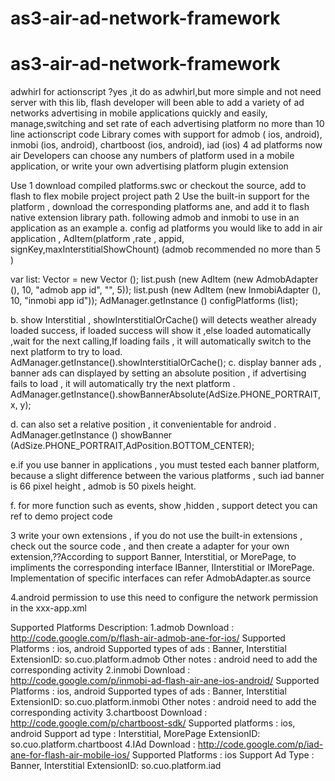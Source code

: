 as3-air-ad-network-framework
============================

as3-air-ad-network-framework
============================

adwhirl for actionscript ?yes ,it do as adwhirl,but more simple and not need server 
with this lib, flash developer will been able to  add a variety of ad networks advertising in mobile applications  quickly and easily, 
manage,switching and set rate of each advertising platform no more than 10 line actionscript  code
Library comes with support for admob (  ios, android), inmobi (ios, android), chartboost (ios, android), iad (ios) 4 ad platforms now
air Developers can choose any numbers of platform used in a mobile application, or write your own advertising platform plugin  extension

Use
1 download compiled platforms.swc or checkout the source, add to  flash to flex mobile project  project path
2 Use the built-in support for the platform , download the corresponding platforms ane, and add it to flash  native extension library path. following admob and inmobi to use in an application as an example
a. config ad platforms you would like to add in air application , AdItem(platform ,rate , appid, signKey,maxInterstitialShowChount) (admob  recommended no more than 5 )

var list: Vector <AdItem> = new Vector <AdItem> ();
list.push (new AdItem (new AdmobAdapter (), 10, "admob app id", "", 5));
list.push (new AdItem (new InmobiAdapter (), 10, "inmobi app id"));
AdManager.getInstance () configPlatforms (list);

b. show Interstitial ,  showInterstitialOrCache() will detects weather already loaded success, if loaded success will show it ,else  loaded automatically  ,wait for the next calling,If loading fails , it will automatically switch to the next platform to try to load.
AdManager.getInstance().showInterstitialOrCache();
c. display banner ads , banner ads can displayed by setting an absolute position , if advertising fails to load , it will automatically try the next  platform .
AdManager.getInstance().showBannerAbsolute(AdSize.PHONE_PORTRAIT, x, y);

d. can also set a relative position  , it convenientable for android .
AdManager.getInstance () showBanner (AdSize.PHONE_PORTRAIT,AdPosition.BOTTOM_CENTER);

e.if you use  banner in applications , you must  tested each banner platform, because a slight difference between the various platforms , such iad banner is 66 pixel height , admob is 50 pixels height.

f. for more function such as events, show ,hidden  , support  detect you can ref to demo project code

3  write your own extensions , if you do not use the built-in extensions ,  check out the source code , and then create a adapter for your own extension,??According to support Banner, Interstitial, or MorePage, to impliments the corresponding interface IBanner, IInterstitial or IMorePage. Implementation of specific interfaces can refer AdmobAdapter.as source

4.android permission to use this need to configure the network permission in the xxx-app.xml
<uses-permission android:name="android.permission.ACCESS_NETWORK_STATE"/>
<uses-permission android:name="android.permission.ACCESS_WIFI_STATE"/>
<uses-permission android:name="android.permission.INTERNET"/>

Supported Platforms Description:
1.admob
Download : http://code.google.com/p/flash-air-admob-ane-for-ios/
Supported Platforms : ios, android
Supported types of ads : Banner, Interstitial
ExtensionID: so.cuo.platform.admob
Other notes : android need to add the corresponding activity
<activity android:name="com.google.ads.AdActivity" android:configChanges="keyboard|keyboardHidden|orientation|screenLayout|uiMode|screenSize|smallestScreenSize"/>
2.inmobi
Download : http://code.google.com/p/inmobi-ad-flash-air-ane-ios-android/
Supported Platforms : ios, android
Supported types of ads : Banner, Interstitial
ExtensionID: so.cuo.platform.inmobi
Other notes : android need to add the corresponding activity
<activity android:name="com.inmobi.androidsdk.IMBrowserActivity" android:configChanges="keyboardHidden|orientation|keyboard|smallestScreenSize|screenSize" android:hardwareAccelerated="true" />
3.chartboost
Download : http://code.google.com/p/chartboost-sdk/
Supported platforms : ios, android
Support ad type : Interstitial, MorePage
ExtensionID: so.cuo.platform.chartboost
4.IAd
Download : http://code.google.com/p/iad-ane-for-flash-air-mobile-ios/
Supported Platforms : ios
Support Ad Type : Banner, Interstitial
ExtensionID: so.cuo.platform.iad
